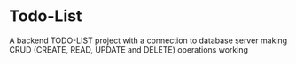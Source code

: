 # Todo-List
A backend TODO-LIST project with a connection to database server making CRUD (CREATE, READ, UPDATE and DELETE) operations working
